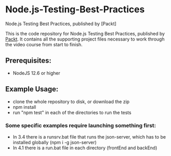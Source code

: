 # Node.js-Testing-Best-Practices
Node.js Testing Best Practices, published by [Packt]

This is the code repository for Node.js Testing Best Practices, published by [Packt](https://www.packtpub.com/?utm_source=github). It contains all the supporting project files necessary to work through the video course from start to finish.

## Prerequisites:
* NodeJS 12.6 or higher 


## Example Usage:
* clone the whole repository to disk, or download the zip
* npm install
* run "npm test" in each of the directories to run the tests

### Some specific examples require launching something first:
* In 3.4 there is a runsrv.bat file that runs the json-server, which has to be installed globally (npm i -g json-server)
* In 4.1 there is a run.bat file in each directory (frontEnd and backEnd)
